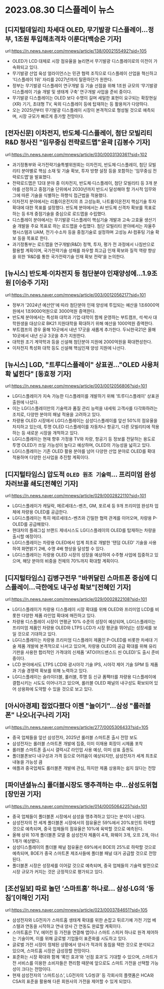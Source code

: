 # 2023.08.30 디스플레이 뉴스

## [디지털데일리] 차세대 OLED, 무기발광 디스플레이…정부, 1조원 투입해초격차 이룬다[백승은 기자]
url:https://n.news.naver.com/mnews/article/138/0002155492?sid=105
- OLED가 LCD 대체로 시장 점유율을 늘리면서 무기발광 디스플레이로의 이전이 가속화되고 있다.
- 무기발광 산업 육성 얼라이언스는 민관 협력 조직으로 디스플레이 산업을 혁신하고 ‘디스플레이 1위’ 자리를 2027년까지 탈환하던가 원한다.
- 정부는 무기발광 디스플레이 연구개발 등 기술 선점을 위해 1조원 규모의 ‘무기발광 디스플레이 기술 개발 및 생태계 구축’ 연구개발 사업을 준비 중이다.
- 무기발광 디스플레이는 OLED 보다 수명이 길며 세밀한 표현이 요구되는 확장현실(XR) 기기, 초대형 TV, 옥외 디스플레이 등에 탑재하는 등 활용처가 다양하다.
- 오는 2025년부터 무기발광 디스플레이 시장이 본격적으로 형성될 것으로 예측되며, 시장 규모가 빠르게 증가할 전망이다.

## [전자신문] 이차전지, 반도체·디스플레이, 첨단 모빌리티 R&D 청사진 "임무중심 전략로드맵"윤곽 [김봉수 기자]
url:https://n.news.naver.com/mnews/article/030/0003130361?sid=102
- 과기정통부와 국가전략기술특별위원회는 이차전지, 반도체·디스플레이, 첨단 모빌리티 분야별로 핵심 소재 및 기술 확보, 투자 방향 설정 등을 포함하는 '임무중심 전략로드맵'을 발표했다.
- 전략로드맵은 12대 분야 중 이차전지, 반도체·디스플레이, 첨단 모빌리티 등 3개 분야를 선정하고 중점기술 단위에서 2030년까지 반드시 달성해야 할 가시적 임무와 그에 따른 기술을 식별하는 하향식 접근법을 적용했다.
- 이차전지 분야에서는 리튬이온전지의 초 고성능화, 나트륨이온전지 핵심기술 투자 확대에 대한 목표를 설정했다. 반도체 분야에서는 AI 반도체 신격차 확보를 목표로 하는 등 6개 중점기술을 중심으로 로드맵을 수립했다.
- 디스플레이 분야에서는 무기발광 디스플레이 핵심기술 개발과 고속·고효율 생산기술 개발을 주요 목표로 하는 로드맵을 수립했다. 첨단 모빌리티 분야에서는 자율주행시스템과 UAM, 전기·수소차 등을 중점기술로 설정하며 고성능 AI·컴퓨팅 기술 확보 등을 목표로 한다.
- 과기정통부는 로드맵을 연구개발(R&D) 정책, 투자, 평가 전 과정에서 나침반으로 활용할 계획이며, 국가전략기술 성패를 좌우할 최고급 인재 확보와 질적 역량 향상을 위한 'R&D를 통한 국가전략기술 인재 확보 전략'을 논의한다.

## [뉴시스] 반도체·이차전지 등 첨단분야 인재양성에…1.9조원 [이승주 기자]
url:https://n.news.naver.com/mnews/article/003/0012056217?sid=101
- 정부가 '2024년 예산안'에 따라 첨단분야 인재 양성에 투입되는 예산을 1조6000억원에서 1조9000억원으로 3000억원 증액한다.
- 반도체 분야에서는 특성화 대학과 기업·대학이 함께 운영하는 부트캠프, 석·박사 대학원생을 대상으로 BK21 지원대학을 확대하기 위해 예산을 1000억원 증액한다.
- 부트캠프의 경우 올해 10곳에서 내년 17곳을 새롭게 추가한다. 두뇌한국21은 올해 10곳에서 내년 신규 3곳을 추가 지원한다.
- 대학원 조기 계약학과 등을 신설해 첨단분야 지원에 2000억원을 확대편성한다.
- 이차전지 특성화 대학 등도 신설해 핵심인재 양성 지원에 나선다.

## [뉴시스] LGD, "트루디스플레이" 상표권…"OLED 사용처 확 넓힌다" [동효정 기자]
url:https://n.news.naver.com/mnews/article/003/0012056806?sid=101
- LG디스플레이가 지속 가능한 디스플레이를 개발하기 위해 '트루디스플레이' 상표권 출원에 나섰다.
- 이는 LG디스플레이만의 기술력과 품질 관리 능력을 내세워 고객사를 다각화하려는 조치로, 다양한 분야의 패널 적용을 고려하고 있다.
- 차량용 OLED 시장에서 LG디스플레이는 삼성디스플레이를 앞선 50%의 점유율을 차지하고 있는데, 투명 OLED 디스플레이를 자동차나 항공기, 다른 모빌리티에 적용하는 등 새로운 시장을 개척하고 있다.
- LG디스플레이는 현재 향후 가정용 TV와 차량, 항공기 등 정보를 전달하는 용도로 투명 OLED가 쓰일 가능성이 높다고 예상하며, OLED의 가능성을 넓히고 있다.
- LG디스플레이는 기존 OLED 활용 분야를 넘어 다양한 산업 분야로 OLED를 확대 적용하며 다양한 신사업을 추진할 계획이다.

## [디지털타임스] 압도적 `OLED 원조 기술력`… 프리미엄 완성차러브콜 쇄도[전혜인 기자]
url:https://n.news.naver.com/mnews/article/029/0002822110?sid=101
- LG디스플레이가 캐딜락, 메르세데스-벤츠, GM, 포르셰 등 9개 프리미엄 완성차 업체에 차량용 OLED를 공급한다.
- LG디스플레이는 특히 메르세데스-벤츠와 긴밀한 협력 관계를 이어오며, 차량용 P-OLED를 공급해왔다.
- 현대차의 플래그십 브랜드 제네시스도 LG디스플레이의 OLED를 탑재하는 차량을 출시할 예정이다.
- LG디스플레이는 차량용 OLED에서 업계 최초로 개발한 '탠덤 OLED' 기술을 사용하여 화면밝기 2배, 수명 4배 향상을 달성할 수 있다.
- LG디스플레이는 차량용 OLED 시장의 성장을 예상하여 수주형 사업에 집중하고 있으며, 해당 분야의 비중을 전체의 70%까지 확대할 계획이다.

## [디지털타임스] 김병구전무 "바퀴달린 스마트폰 중심에 디스플레이…극한에도 내구성 확보"[전혜인 기자]
url:https://n.news.naver.com/mnews/article/029/0002822108?sid=101
- LG디스플레이가 차량용 디스플레이 시장 확대를 위해 OLED와 프리미엄 LCD를 비롯한 다양한 제품 라인업 확대에 매진하고 있다.
- 차량용 디스플레이 시장이 연평균 10% 수준의 성장이 예상되며, LG디스플레이는 프리미엄 제품인 차량용 OLED와 LTPS LCD가 시장 평균을 뛰어넘는 성장세를 보일 것으로 기대하고 있다.
- LG디스플레이는 차량용 프리미엄 디스플레이 제품인 P-OLED를 비롯한 차세대 기술 제품 개발에 본격적으로 나서고 있으며, 차량용 OLED의 공급 확대를 위해 유리 기판을 사용한 합리적인 가격대의 신제품 'ATO(어드밴스드 씬 OLED)'도 출시 준비 중이다.
- LCD 분야에서도 LTPS LCD와 광시야각 기술 IPS, 시야각 제어 기술 SPM 등 제품과 기술 경쟁력 확보를 위해 노력하고 있다.
- LG디스플레이는 슬라이더블, 롤러블, 투명 등 신규 폼팩터를 차량용 디스플레이에 결합시키는 시도도 이어나가고 있으며, 롤러블 OLED 패널의 내구성도 확보되어 있어 상용화에 도약할 수 있을 것으로 보고 있다.

## [아시아경제] 접었다폈다 이젠 "늘이기"…삼성 "롤러블 폰" 나오나[구나리 기자]
url:https://n.news.naver.com/mnews/article/277/0005306433?sid=105
- 중국 업체들을 앞선 삼성전자, 2025년 롤러블 스마트폰 출시 전망 보도
- 삼성전자는 롤러블 스마트폰 개발에 집중, 이미 이재용 회장이 시제품 포착
- 롤러블 스마트폰 출시시 갤럭시Z 라인업 사용 예상, 이미 상표 출원도 
- 폴더블폰보다 내구성과 가격 등으로 어려움이 예상되지만, 삼성전자가 세계 최초로 내놓을 가능성 큼
- 애플과 중국업체도 롤러블폰 개발에 관심, 하지만 제품 상용화는 쉽지 않다는 전망

## [파이낸셜뉴스] 폴더블시장도 맹추격하는 中...삼성도위협 [장민권 기자]
url:https://n.news.naver.com/mnews/article/014/0005064225?sid=101
- 중국 업체들이 폴더블폰 시장에서 삼성을 맹추격하고 있다는 분석이 나왔다.
- 삼성전자의 전 세계 폴더블폰 시장에서의 점유율은 59%에서 20%포인트 하락할 것으로 예측되며, 중국 업체들의 점유율은 10%에 육박할 것으로 예측된다.
- 올해 상위 10개 폴더블폰 모델 중 삼성전자 제품이 4개, 화웨이 3개, 오프 2개, 아너 1개가 예상됐다.
- 삼성디스플레이의 폴더블 패널 점유율은 69%에서 BOE의 25%로 하락할 것으로 예측되며, BOE가 중국 스마트폰 제조사들에 폴더블 패널 대거 공급할 것으로 전망된다.
- 폴더블폰 시장은 성장세를 이어갈 것으로 예측되며, 중국 업체들의 기술력 발전으로 시장 규모가 커지는 것은 긍정적으로 평가되고 있다.

## [조선일보] 따로 놀던 ‘스마트홈’ 하나로… 삼성·LG의 ‘동침’[이해인 기자]
url:https://n.news.naver.com/mnews/article/023/0003784651?sid=105
- 삼성전자와 LG전자가 스마트홈 생태계 확대를 위한 손잡고 튀르기예 가전 기업 베스텔과 연동을 시작하고 연내 양사 간 연동도 완료할 계획이다.
- 스마트홈은 TV, 에어컨 등 가전을 연결해 앱이나 스마트 스피커 하나로 원격 제어하는 기술이며, 이를 위해 글로벌 기업들이 표준화를 시도하고 있다.
- 글로벌 가전 시장이 정체된 상황에서 양사가 적과의 동침을 택한 것으로 분석되고 있으며, 스마트홈 시장은 급성장할 전망이다.
- 표준화는 시장 확대와 함께 ‘록인 효과’와 ‘선점 효과’도 기대할 수 있으며, 스마트가전 서비스를 이용한 소비자들은 편리함 때문에 앞으로도 스마트 가전을 선택할 가능성이 크다는 전망이다.
- 현재 삼성전자의 ‘스마트싱스’, LG전자의 ‘LG씽큐’ 등 각회사의 플랫폼은 HCA와 CSA의 표준을 활용해 다른 회원사의 가전을 제어할 수 있게 되었다.